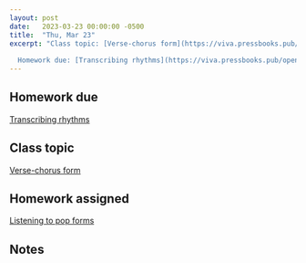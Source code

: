 ```yaml
---
layout: post
date:   2023-03-23 00:00:00 -0500
title:  "Thu, Mar 23"
excerpt: "Class topic: [Verse-chorus form](https://viva.pressbooks.pub/openmusictheory/chapter/verse-chorus-form/)
  
  Homework due: [Transcribing rhythms](https://viva.pressbooks.pub/openmusictheory/chapter/rhythm-and-meter-in-pop-music/#assignments)"
---
```


## Homework due

[Transcribing rhythms](https://viva.pressbooks.pub/openmusictheory/chapter/rhythm-and-meter-in-pop-music/#assignments)

## Class topic

[Verse-chorus form](https://viva.pressbooks.pub/openmusictheory/chapter/verse-chorus-form/)

## Homework assigned

[Listening to pop forms](https://viva.pressbooks.pub/openmusictheory/chapter/verse-chorus-form/#assignments)

## Notes

